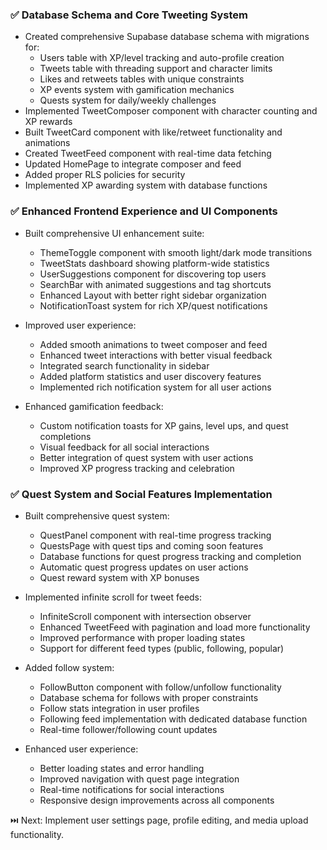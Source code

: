 ### ✅ Database Schema and Core Tweeting System
- Created comprehensive Supabase database schema with migrations for:
  - Users table with XP/level tracking and auto-profile creation
  - Tweets table with threading support and character limits
  - Likes and retweets tables with unique constraints
  - XP events system with gamification mechanics
  - Quests system for daily/weekly challenges
- Implemented TweetComposer component with character counting and XP rewards
- Built TweetCard component with like/retweet functionality and animations
- Created TweetFeed component with real-time data fetching
- Updated HomePage to integrate composer and feed
- Added proper RLS policies for security
- Implemented XP awarding system with database functions
### ✅ Enhanced Frontend Experience and UI Components

- Built comprehensive UI enhancement suite:
  - ThemeToggle component with smooth light/dark mode transitions
  - TweetStats dashboard showing platform-wide statistics
  - UserSuggestions component for discovering top users
  - SearchBar with animated suggestions and tag shortcuts
  - Enhanced Layout with better right sidebar organization
  - NotificationToast system for rich XP/quest notifications

- Improved user experience:
  - Added smooth animations to tweet composer and feed
  - Enhanced tweet interactions with better visual feedback
  - Integrated search functionality in sidebar
  - Added platform statistics and user discovery features
  - Implemented rich notification system for all user actions

- Enhanced gamification feedback:
  - Custom notification toasts for XP gains, level ups, and quest completions
  - Visual feedback for all social interactions
  - Better integration of quest system with user actions
  - Improved XP progress tracking and celebration

### ✅ Quest System and Social Features Implementation

- Built comprehensive quest system:
  - QuestPanel component with real-time progress tracking
  - QuestsPage with quest tips and coming soon features
  - Database functions for quest progress tracking and completion
  - Automatic quest progress updates on user actions
  - Quest reward system with XP bonuses

- Implemented infinite scroll for tweet feeds:
  - InfiniteScroll component with intersection observer
  - Enhanced TweetFeed with pagination and load more functionality
  - Improved performance with proper loading states
  - Support for different feed types (public, following, popular)

- Added follow system:
  - FollowButton component with follow/unfollow functionality
  - Database schema for follows with proper constraints
  - Follow stats integration in user profiles
  - Following feed implementation with dedicated database function
  - Real-time follower/following count updates

- Enhanced user experience:
  - Better loading states and error handling
  - Improved navigation with quest page integration
  - Real-time notifications for social interactions
  - Responsive design improvements across all components

⏭️ Next: Implement user settings page, profile editing, and media upload functionality.